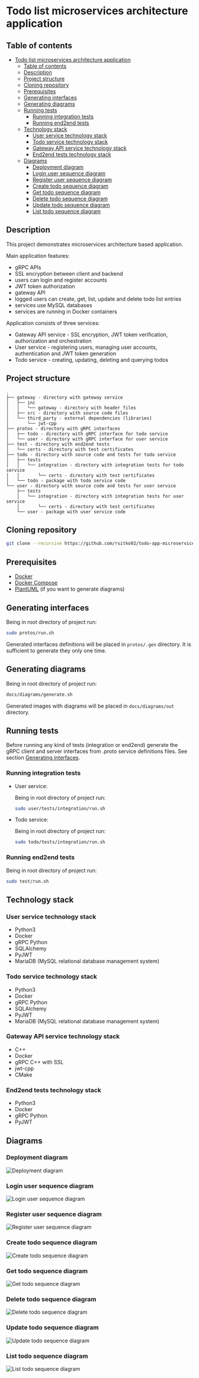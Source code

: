 # Todo list microservices architecture application

## Table of contents

- [Todo list microservices architecture application](#Todo-list-microservices-architecture-application)
  - [Table of contents](#Table-of-contents)
  - [Description](#Description)
  - [Project structure](#Project-structure)
  - [Cloning repository](#Cloning-repository)
  - [Prerequisites](#Prerequisites)
  - [Generating interfaces](#Generating-interfaces)
  - [Generating diagrams](#Generating-diagrams)
  - [Running tests](#Running-tests)
    - [Running integration tests](#Running-integration-tests)
    - [Running end2end tests](#Running-end2end-tests)
  - [Technology stack](#Technology-stack)
    - [User service technology stack](#User-service-technology-stack)
    - [Todo service technology stack](#Todo-service-technology-stack)
    - [Gateway API service technology stack](#Gateway-API-service-technology-stack)
    - [End2end tests technology stack](#End2end-tests-technology-stack)
  - [Diagrams](#Diagrams)
    - [Deployment diagram](#Deployment-diagram)
    - [Login user sequence diagram](#Login-user-sequence-diagram)
    - [Register user sequence diagram](#Register-user-sequence-diagram)
    - [Create todo sequence diagram](#Create-todo-sequence-diagram)
    - [Get todo sequence diagram](#Get-todo-sequence-diagram)
    - [Delete todo sequence diagram](#Delete-todo-sequence-diagram)
    - [Update todo sequence diagram](#Update-todo-sequence-diagram)
    - [List todo sequence diagram](#List-todo-sequence-diagram)

## Description

This project demonstrates microservices architecture based application.

Main application features:

- gRPC APIs
- SSL encryption between client and backend
- users can login and register accounts
- JWT token authorization
- gateway API
- logged users can create, get, list, update and delete todo list entries
- services use MySQL databases
- services are running in Docker containers

Application consists of three services:

- Gateway API service - SSL encryption, JWT token verification, authorization and orchestration
- User service - registering users, managing user accounts, authentication and JWT token generation
- Todo service - creating, updating, deleting and querying todos

## Project structure

```
.
├── gateway - directory with gateway service
│   ├── inc
│   │   └── gateway - directory with header files
│   ├── src - directory with source code files
│   └── third_party - external dependencies (libraries)
│       └── jwt-cpp
├── protos - directory with gRPC interfaces
│   ├── todo - directory with gRPC interface for todo service
│   └── user - directory with gRPC interface for user service
├── test - directory with end2end tests
│   └── certs - directory with test certificates
├── todo - directory with source code and tests for todo service
│   ├── tests
│   │   └── integration - directory with integration tests for todo service
│   │       └── certs - directory with test certificates
│   └── todo - package with todo service code
└── user - directory with source code and tests for user service
    ├── tests
    │   └── integration - directory with integration tests for user service
    │       └── certs - directory with test certificates
    └── user - package with user service code
```

## Cloning repository

```bash
git clone --recursive https://github.com/rsitko92/todo-app-microservices.git
```

## Prerequisites

- [Docker](https://www.docker.com)
- [Docker Compose](https://www.docker.com)
- [PlantUML](http://plantuml.com) (if you want to generate diagrams)

## Generating interfaces

Being in root directory of project run:

```bash
sudo protos/run.sh
```

Generated interfaces definitions will be placed in `protos/.gen` directory. It is sufficient to generate they only one time.

## Generating diagrams

Being in root directory of project run:

```bash
docs/diagrams/generate.sh
```

Generated images with diagrams will be placed in `docs/diagrams/out` directory.

## Running tests

Before running any kind of tests (integration or end2end) generate the gRPC client and server interfaces from .proto service definitions files. See section [Generating interfaces](#generating-interfaces).

### Running integration tests

- User service:

  Being in root directory of project run:

  ```bash
  sudo user/tests/integration/run.sh
  ```

- Todo service:

  Being in root directory of project run:

  ```bash
  sudo todo/tests/integration/run.sh
  ```

### Running end2end tests

Being in root directory of project run:

```bash
sudo test/run.sh
```

## Technology stack

### User service technology stack

- Python3
- Docker
- gRPC Python
- SQLAlchemy
- PyJWT
- MariaDB (MySQL relational database management system)

### Todo service technology stack

- Python3
- Docker
- gRPC Python
- SQLAlchemy
- PyJWT
- MariaDB (MySQL relational database management system)

### Gateway API service technology stack

- C++
- Docker
- gRPC C++ with SSL
- jwt-cpp
- CMake

### End2end tests technology stack

- Python3
- Docker
- gRPC Python
- PyJWT

## Diagrams

### Deployment diagram

![Deployment diagram](/docs/diagrams/out/deployment_diagram.png?raw=true)

### Login user sequence diagram

![Login user sequence diagram](/docs/diagrams/out/login_user_sequence.png?raw=true)

### Register user sequence diagram

![Register user sequence diagram](/docs/diagrams/out/register_user_sequence.png?raw=true)

### Create todo sequence diagram

![Create todo sequence diagram](/docs/diagrams/out/create_todo_sequence.png?raw=true)

### Get todo sequence diagram

![Get todo sequence diagram](/docs/diagrams/out/get_todo_sequence.png?raw=true)

### Delete todo sequence diagram

![Delete todo sequence diagram](/docs/diagrams/out/delete_todo_sequence.png?raw=true)

### Update todo sequence diagram

![Update todo sequence diagram](/docs/diagrams/out/update_todo_sequence.png?raw=true)

### List todo sequence diagram

![List todo sequence diagram](/docs/diagrams/out/list_todo_sequence.png?raw=true)
